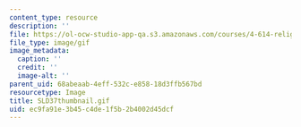 ```yaml
---
content_type: resource
description: ''
file: https://ol-ocw-studio-app-qa.s3.amazonaws.com/courses/4-614-religious-architecture-and-islamic-cultures-fall-2002/ec9fa91e3b45c4de1f5b2b4002d45dcf_SLD37thumbnail.gif
file_type: image/gif
image_metadata:
  caption: ''
  credit: ''
  image-alt: ''
parent_uid: 68abeaab-4eff-532c-e858-18d3ffb567bd
resourcetype: Image
title: SLD37thumbnail.gif
uid: ec9fa91e-3b45-c4de-1f5b-2b4002d45dcf
---
```

